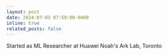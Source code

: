 ```yaml
---
layout: post
date: 2024-07-03 07:59:00-0400
inline: true
related_posts: false
---
```


Started as ML Researcher at Huawei Noah's Ark Lab, Toronto
